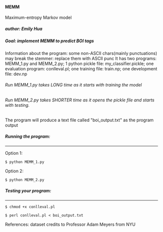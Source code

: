 #### MEMM
Maximum-entropy Markov model
##### author: Emily Hua
##### Goal: implement MEMM to predict BOI tags

Information about the program:
some non-ASCII chars(mainly punctuations)  may break the stemmer: replace them with ASCII punc
It has two programs: MEMM_1.py and MEMM_2.py; 1 python pickle file: my_classifier.pickle; one evaluation program: conlleval.pl;
one training file: train.np; one development file: dev.np

###### Run MEMM_1.py takes LONG time as it starts with training the model
###### Run MEMM_2.py takes SHORTER time as it opens the pickle file and starts with testing. 

The program will produce a text file called "boi_output.txt" as the program output

##### Running the program:
---------------------
Option 1: 

	$ python MEMM_1.py  
	
Option 2: 

	$ python MEMM_2.py

##### Testing your program:
---------------------
	$ chmod +x conlleval.pl
	
	$ perl conlleval.pl < boi_output.txt

References: dataset credits to Professor Adam Meyers from NYU
